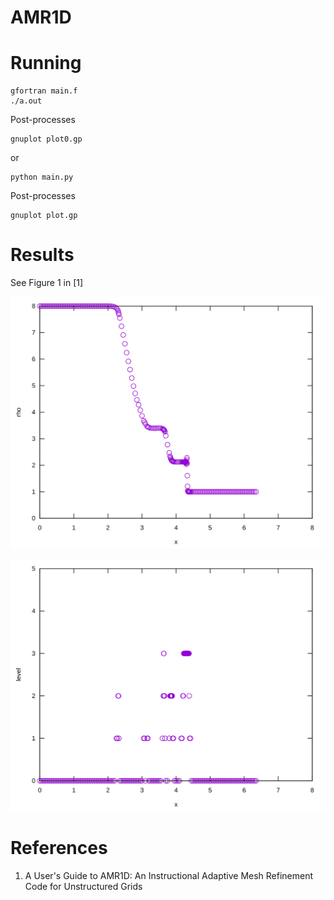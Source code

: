 # AMR1D

# Running

```
gfortran main.f
./a.out
```

Post-processes
```
gnuplot plot0.gp
```

or

```
python main.py
```

Post-processes
```
gnuplot plot.gp
```

# Results

See Figure 1 in [1]
<p align="center"><img src="img/rho.svg"/></p>
<p align="center"><img src="img/level.svg"/></p>

# References

1. A User's Guide to AMR1D: An Instructional Adaptive Mesh Refinement
  Code for Unstructured Grids


